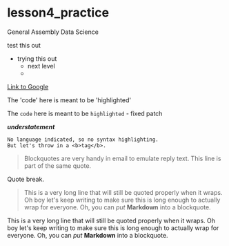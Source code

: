 # lesson4_practice
General Assembly Data Science

test this out
* trying this out
    * next level
    * 
[Link to Google](www.google.com)

The 'code' here is meant to be 'highlighted'

The `code` here is meant to be `highlighted` - fixed patch

**_understatement_**

```
No language indicated, so no syntax highlighting. 
But let's throw in a <b>tag</b>.
```

> Blockquotes are very handy in email to emulate reply text.
> This line is part of the same quote.

Quote break.

>This is a very long line that will still be quoted properly when it wraps. Oh boy let's keep writing to make sure this is long enough to actually wrap for everyone. Oh, you can *put* **Markdown** into a blockquote. 

This is a very long line that will still be quoted properly when it wraps. Oh boy let's keep writing to make sure this is long enough to actually wrap for everyone. Oh, you can *put* **Markdown** into a blockquote. 

